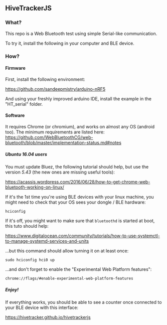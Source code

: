 ## HiveTrackerJS

### What?

This repo is a Web Bluetooth test using simple Serial-like communication.

To try it, install the following in your computer and BLE device.


### How?

#### Firmware

First, install the following environment:

https://github.com/sandeepmistry/arduino-nRF5

And using your freshly improved arduino IDE, install the example in the "HT_serial" folder.



#### Software

It requires Chrome (or chromium), and works on almost any OS (android too).
The minimum requirements are listed here:
https://github.com/WebBluetoothCG/web-bluetooth/blob/master/implementation-status.md#notes

##### Ubuntu 16.04 users

You must update Bluez, the following tutorial should help, but use the version *5.43* (the new ones are missing useful tools):

https://acassis.wordpress.com/2016/06/28/how-to-get-chrome-web-bluetooth-working-on-linux/

If it's the 1st time you're using BLE devices with your linux machine, you might need to check that your OS sees your dongle / BLE hardware:

    hciconfig

If it's off, you might want to make sure that `bluetoothd` is started at boot, this tuto should help:

https://www.digitalocean.com/community/tutorials/how-to-use-systemctl-to-manage-systemd-services-and-units

...but this command should allow turning it on at least once:

    sudo hciconfig hci0 up
    


...and don't forget to enable the "Experimental Web Platform features":

    chrome://flags/#enable-experimental-web-platform-features


##### Enjoy!

If everything works, you should be able to see a counter once connected to your BLE device with this interface:

https://hivetracker.github.io/hivetrackerjs

